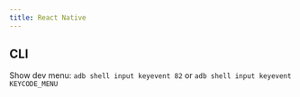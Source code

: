 ```yaml
---
title: React Native
---
```


## CLI

Show dev menu: `adb shell input keyevent 82` or `adb shell input keyevent KEYCODE_MENU`
